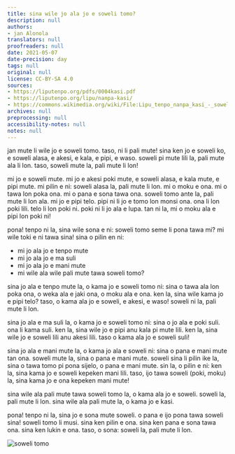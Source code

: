 ```yaml
---
title: sina wile jo ala jo e soweli tomo?
description: null
authors:
- jan Alonola
translators: null
proofreaders: null
date: 2021-05-07
date-precision: day
tags: null
original: null
license: CC-BY-SA 4.0
sources:
- https://liputenpo.org/pdfs/0004kasi.pdf
- https://liputenpo.org/lipu/nanpa-kasi/
- https://commons.wikimedia.org/wiki/File:Lipu_tenpo_nanpa_kasi_-_soweli_tomo.png
archives: null
preprocessing: null
accessibility-notes: null
notes: null
---
```


jan mute li wile jo e soweli tomo. taso, ni li pali mute! sina ken jo e soweli ko, e soweli alasa, e akesi, e kala, e pipi, e waso. soweli pi mute lili la, pali mute ala li lon. taso, soweli mute la, pali mute li lon!

mi jo e soweli mute. mi jo e akesi poki mute, e soweli alasa, e kala mute, e pipi mute. mi pilin e ni: soweli alasa la, pali mute li lon. mi o moku e ona. mi o tawa lon poka ona. mi o pana e sona tawa ona. soweli tomo ante la, pali mute li lon ala. mi jo e pipi telo. pipi ni li jo e tomo lon monsi ona. ona li lon poki lili. telo li lon poki ni. poki ni li jo ala e lupa. tan ni la, mi o moku ala e pipi lon poki ni!

pona! tenpo ni la, sina wile sona e ni: soweli tomo seme li pona tawa mi? mi wile toki e ni tawa sina! sina o pilin en ni:

- mi jo ala jo e tenpo mute
- mi jo ala jo e ma suli
- mi jo ala jo e mani mute
- mi wile ala wile pali mute tawa soweli tomo?

sina jo ala e tenpo mute la, o kama jo e soweli tomo ni: sina o tawa ala lon poka ona, o weka ala e jaki ona, o moku ala e ona. ken la, sina wile kama jo e pipi telo? taso, o kama ala jo e soweli, e akesi, e waso! soweli ni la, pali mute li lon.

sina jo ala e ma suli la, o kama jo e soweli tomo ni: sina o jo ala e poki suli. ona li kama suli. ken la, sina wile jo e pipi anu kala pi mute lili. ken la, sina wile jo e soweli lili anu akesi lili. taso o kama ala jo e soweli suli!

sina jo ala e mani mute la, o kama jo ala e soweli ni: sina o pana e mani mute tan ona. soweli mute la, sina o pana e mani mute. soweli sina li pilin ike la, sina o tawa tomo pi pona sijelo, o pana e mani mute. sin la, o pilin e ni: ken la, sina kama jo e soweli kepeken mani lili. taso, ijo tawa soweli (poki, moku) la, sina kama jo e ona kepeken mani mute!

sina wile ala pali mute tawa soweli tomo la, o kama ala jo e soweli. soweli la, pali mute li lon. sina wile ala pali mute la, o kama jo e kasi.

pona! tenpo ni la, sina jo e sona mute soweli. o pana e ijo pona tawa soweli sina! soweli tomo li musi. sina ken pilin e ona. sina ken pana e sona tawa ona. sina ken lukin e ona. taso, o sona: soweli la, pali mute li lon.

![soweli tomo](https://upload.wikimedia.org/wikipedia/commons/2/27/Lipu_tenpo_nanpa_kasi_-_soweli_tomo.png)